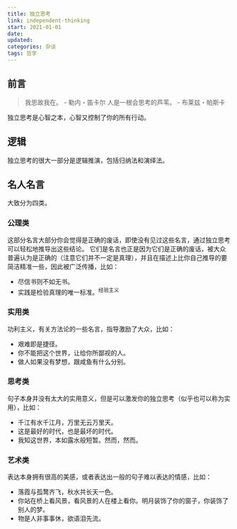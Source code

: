 ```yaml
---
title: 独立思考
link: independent-thinking
start: 2021-01-01
date: 
updated: 
categories: 杂谈
tags: 哲学
---
```


## 前言

> 我思故我在。 - 勒内・笛卡尔
> 人是一根会思考的芦苇。 - 布莱兹・帕斯卡

独立思考是心智之本，心智又控制了你的所有行动。

## 逻辑

独立思考的很大一部分是逻辑推演，包括归纳法和演绎法。

## 名人名言

大致分为四类。

### 公理类

这部分名言大部分你会觉得是正确的废话，即使没有见过这些名言，通过独立思考可以轻松地推导出这些结论。
它们是名言也正是因为它们是正确的废话，被大众普遍认为是正确的（注意它们并不一定是真理），并且在描述上比你自己推导的要简洁精准一些，因此被广泛传播，比如：

- 尽信书则不如无书。
- 实践是检验真理的唯一标准。<sup>经验主义</sup>

### 实用类

功利主义，有关方法论的一些名言，指导激励了大众，比如：

- 艰难即是捷径。
- 你不能把这个世界，让给你所鄙视的人。
- 做人如果没有梦想，跟咸鱼有什么分别。

### 思考类

句子本身并没有太大的实用意义，但是可以激发你的独立思考（似乎也可以称为实用），比如：

- 千江有水千江月，万里无云万里天。
- 这是最好的时代，也是最坏的时代。
- 我知这世界，本如露水般短暂。然而，然而。

### 艺术类

表达本身拥有很高的美感，或者表达出一般的句子难以表达的情感，比如：

- 落霞与孤鹜齐飞，秋水共长天一色。
- 你站在桥上看风景，看风景的人在楼上看你。明月装饰了你的窗子，你装饰了别人的梦。
- 物是人非事事休，欲语泪先流。
